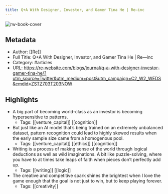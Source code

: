 ```yaml
---
title: Q+A With Designer, Investor, and Gamer Tina He | Re—inc
---
```

![rw-book-cover](https://readwise-assets.s3.amazonaws.com/static/images/article0.00998d930354.png)

## Metadata
- Author: [[Re]]
- Full Title: Q+A With Designer, Investor, and Gamer Tina He | Re—inc
- Category: #articles
- URL: https://re-website.com/blogs/journal/q-a-with-designer-investor-gamer-tina-he/?utm_source=Twitter&utm_medium=post&utm_campaign=C2_W2_WEDS&cmdid=ZSTZ703T203NOW

## Highlights
- A big part of becoming world-class as an investor is becoming hypersensitive to patterns.
    - Tags: [[venture_capital]] [[cognition]] 
- But just like an AI model that’s being trained on an extremely unbalanced dataset, pattern recognition could lead to highly skewed results when the early sample size came from a homogenous pool.
    - Tags: [[venture_capital]] [[ethics]] [[cognition]] 
- Writing is a process of making sense of the world through logical deductions as well as wild imaginations. A bit like puzzle-solving, where you have to at times take leaps of faith when pieces don’t perfectly add up.
    - Tags: [[writing]] [[logic]] 
- The creative and competitive spark shines the brightest when I love the game enough that the goal is not just to win, but to keep playing forever.
    - Tags: [[creativity]] 
